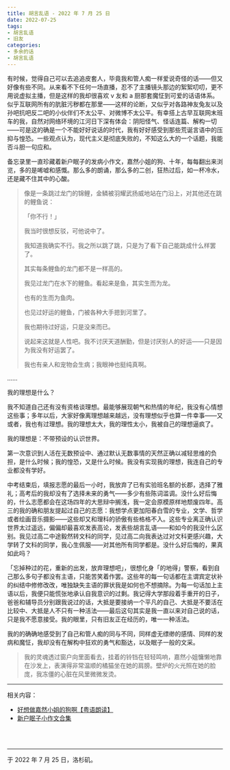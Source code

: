 ```yaml
---
title: 胡言乱语 - 2022 年 7 月 25 日
date: 2022-07-25
tags:
- 胡言乱语
- 旧友
categories:
- 多余的话
- 胡言乱语
---
```


有时候，觉得自己可以去追追皮套人，毕竟我和管人痴一样爱说奇怪的话——但又好像有些不同。从来看不下任何一场直播，忍不了主播镜头那边的絮絮叨叨，更不用说虚拟主播，但是这样的我却很喜欢 v 友和 a 厨那套魔怔到可爱的话语体系。似乎互联网所有的肮脏污秽都在那里——这样的论断，又似乎对各路神友兔友以及孙吧抗吧反二吧的小伙伴们不太公平、对微博不太公平。有幸搭上古早互联网末班车的我，自然对网络环境的江河日下深有体会：阴阳怪气、怪话连篇、解构一切——可是这的确是一个不能好好说话的时代，我有好好感受到那些荒诞言语中的压抑与惶恐。一些观点认为，现代主义是彻底失败的，不知这么大的一个话题，我能否斗胆一句应和。

备忘录里一直珍藏着新户眠子的发病小作文，嘉然小姐的狗、十年，每每翻出来浏览，多的是唏嘘和感慨。那么多的朗诵，那么多的二创，狂热过后，如一杯冷水，还是藏不住其中的心酸。

> 像是一条跳过龙门的锦鲤，金鳞被羽耀武扬威地站在门沿上，对其他还在跳的鲤鱼说：
>
> 「你不行！」
>
> 我当时很想反驳，可他说中了。
>
> 我知道我确实不行。我之所以跳了跳，只是为了看下自己能跳成什么样罢了。
>
> 其实每条鲤鱼的龙门都不是一样高的。
>
> 我见过龙门在水下的鲤鱼。看起来是鱼，其实生而为龙。
>
> 也有的生而为鱼肉。
>
> 也见过好运的鲤鱼，门被各种大手摁到河里了。
>
> 我也期待过好运，只是没来而已。
>
> 说起来这就是人性吧。我不讨厌天道酬勤，但是讨厌别人的好运——只是因为我没有好运罢了。
>
> 我也有亲人和宠物会生病；我眼神也挺纯真啊。

……

我的理想是什么？

我不知道自己还有没有资格谈理想。最能够展现朝气和热情的年纪，我没有心情想这些事；多年以后，大家好像离理想越来越远，没有理想似乎也算一件幸事——又或者，我也有过理想。我的理想太大，我的理性太小，我被自己的理想逼疯了。

我的理想是：不带预设的认识世界。

第一次意识到人活在无数预设中、通过默认无数事情的天然正确以减轻思维的负担，是什么时候；我的惶恐，又是什么时候。我没有实现我的理想，我连自己的专业都没有学好。

中考结束后，填报志愿的最后一小时，我放弃了已有实验班名额的长郡，选择了雅礼；高考后的我却没有了选择未来的勇气——多少有些陈词滥调。没什么好后悔的，什么志愿都会在这场四年的大思辩中搁浅，我一定会原模原样地颓废四年。高三的我的确和朋友提起过自己的志愿：我想学点更加阳春白雪的专业，文学、哲学或者绘画音乐摄影——这些却又和理科的骄傲有些格格不入。这些专业离正确认识世界太过遥远，偏偏却最喜欢发表高论，发表些胡言乱语——和如今的我没什么区别。我见过高二中途毅然转文科的同学，见过高二向我表达过对文科更感兴趣，大学转了文科的同学，我心生佩服——对其他所有同学都是。没什么好后悔的，果真如此吗？

「忘掉种过的花，重新的出发，放弃理想吧」，很想化身「的地得」警察，看到自己那么多句子都没有主语，只能苦笑着作罢。这些年的每一句话都在主谓宾定状补的纠结中修修改改，唯独缺失主语的罪状我是如何也不想摘除。为每一句话加上主语以后，我便只能慌张地承认自我意识的过剩。我记得大学那段着手重开的日子，爸爸和辅导员分别跟我说过的话，大抵是要接纳一个平凡的自己、大抵是不要活在比较中、大抵是人不只有一种活法——最后这句其实是我一直以来对自己说的话，只是我不愿意接受。我的眼里，只有旧友正在经历的，唯一一种活法。

我的的确确地感受到了自己和管人痴的同与不同，同样虚无缥缈的感情、同样的发病和魔怔，我却没有在解构中狂欢的勇气和豁达，以及眠子一般的文采。

> 我的灵魂透过窗户向里面看去，挂着的铃铛在轻轻鸣响，嘉然小姐慵懒地靠在沙发上，表演得非常温顺的橘猫坐在她的肩膀。壁炉的火光照在她的脸庞，我冻僵的心脏在风里微微发烫。

------

相关内容：

- [好想做嘉然小姐的狗啊【粤语朗读】](https://b23.tv/Kj3E7VS)
- [新户眠子小作文合集](https://library.moegirl.org.cn/新户眠子小作文合集)

<br>

<br>

------

于 2022 年 7 月 25 日，洛杉矶。
